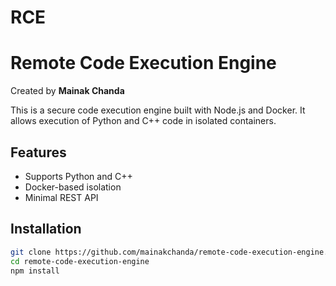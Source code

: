 # RCE
# Remote Code Execution Engine

Created by **Mainak Chanda**

This is a secure code execution engine built with Node.js and Docker. It allows execution of Python and C++ code in isolated containers.

## Features
- Supports Python and C++
- Docker-based isolation
- Minimal REST API

## Installation
```bash
git clone https://github.com/mainakchanda/remote-code-execution-engine.git
cd remote-code-execution-engine
npm install
